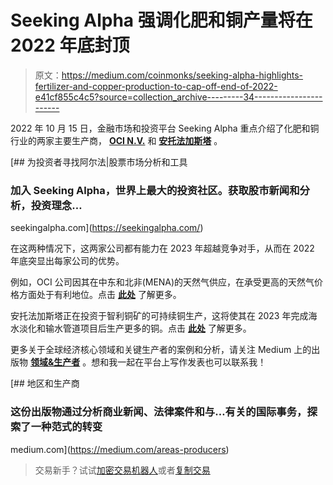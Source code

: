 # Seeking Alpha 强调化肥和铜产量将在 2022 年底封顶

> 原文：<https://medium.com/coinmonks/seeking-alpha-highlights-fertilizer-and-copper-production-to-cap-off-end-of-2022-e41cf855c4c5?source=collection_archive---------34----------------------->

2022 年 10 月 15 日，金融市场和投资平台 Seeking Alpha 重点介绍了化肥和铜行业的两家主要生产商， [**OCI N.V.**](https://seekingalpha.com/article/4546721-oci-nv-could-outperform-competitors) 和 [**安托法加斯塔**](https://seekingalpha.com/article/4546492-antofagasta-expect-copper-production-increase-this-semester?utm_source=from.flipboard.com&utm_medium=referral) 。

[](https://seekingalpha.com/) [## 为投资者寻找阿尔法|股票市场分析和工具

### 加入 Seeking Alpha，世界上最大的投资社区。获取股市新闻和分析，投资理念…

seekingalpha.com](https://seekingalpha.com/) 

在这两种情况下，这两家公司都有能力在 2023 年超越竞争对手，从而在 2022 年底突显出每家公司的优势。

例如，OCI 公司因其在中东和北非(MENA)的天然气供应，在承受更高的天然气价格方面处于有利地位。点击 [**此处**](https://www.spglobal.com/commodityinsights/en/market-insights/latest-news/petrochemicals/100521-adnoc-netherlands-listed-oci-to-sell-138-of-fertilizer-unit-fertiglobe-in-ipo) 了解更多。

安托法加斯塔正在投资于智利铜矿的可持续铜生产，这将使其在 2023 年完成海水淡化和输水管道项目后生产更多的铜。点击 [**此处**](https://www.mining.com/los-pelambres-desalination-plant-86-complete/) 了解更多。

更多关于全球经济核心领域和关键生产者的案例和分析，请关注 Medium 上的出版物 [**领域&生产者**](https://medium.com/areas-producers) 。想和我一起在平台上写作发表也可以联系我！

[](https://medium.com/areas-producers) [## 地区和生产商

### 这份出版物通过分析商业新闻、法律案件和与…有关的国际事务，探索了一种范式的转变

medium.com](https://medium.com/areas-producers) 

> 交易新手？试试[加密交易机器人](/coinmonks/crypto-trading-bot-c2ffce8acb2a)或者[复制交易](/coinmonks/top-10-crypto-copy-trading-platforms-for-beginners-d0c37c7d698c)